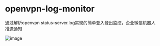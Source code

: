 # openvpn-log-monitor
通过解析openvpn status-server.log实现的简单登入登出监控，企业微信机器人推送通知

![image](https://github.com/user-attachments/assets/ff9a9437-470a-4652-8069-40b3de62bc06)

